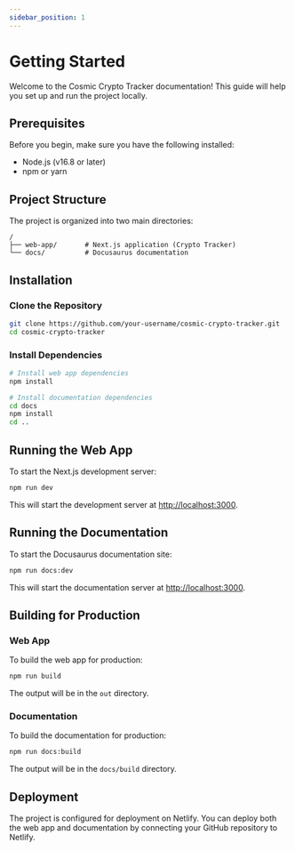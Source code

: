 ```yaml
---
sidebar_position: 1
---
```


# Getting Started

Welcome to the Cosmic Crypto Tracker documentation! This guide will help you set up and run the project locally.

## Prerequisites

Before you begin, make sure you have the following installed:

- Node.js (v16.8 or later)
- npm or yarn

## Project Structure

The project is organized into two main directories:

```
/
├── web-app/       # Next.js application (Crypto Tracker)
└── docs/          # Docusaurus documentation
```

## Installation

### Clone the Repository

```bash
git clone https://github.com/your-username/cosmic-crypto-tracker.git
cd cosmic-crypto-tracker
```

### Install Dependencies

```bash
# Install web app dependencies
npm install

# Install documentation dependencies
cd docs
npm install
cd ..
```

## Running the Web App

To start the Next.js development server:

```bash
npm run dev
```

This will start the development server at [http://localhost:3000](http://localhost:3000).

## Running the Documentation

To start the Docusaurus documentation site:

```bash
npm run docs:dev
```

This will start the documentation server at [http://localhost:3000](http://localhost:3000).

## Building for Production

### Web App

To build the web app for production:

```bash
npm run build
```

The output will be in the `out` directory.

### Documentation

To build the documentation for production:

```bash
npm run docs:build
```

The output will be in the `docs/build` directory.

## Deployment

The project is configured for deployment on Netlify. You can deploy both the web app and documentation by connecting your GitHub repository to Netlify.